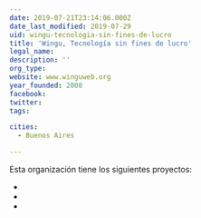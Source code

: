 ```yaml
---
date: 2019-07-21T23:14:06.000Z
date_last_modified: 2019-07-29
uid: wingu-tecnologia-sin-fines-de-lucro
title: 'Wingu, Tecnología sin fines de lucro'
legal_name: 
description: ''
org_type: 
website: www.winguweb.org
year_founded: 2008
facebook: 
twitter: 
tags:

cities: 
  - Buenos Aires

---
```


Esta organización tiene los siguientes proyectos:

- [](/proyectos/calculadora-de-la-desigualdad-de-genero)
- [](/proyectos/relevamiento-de-asentamientos-informales-en-centro-america)
- [](/proyectos/cdlv-el-monitor-de-los-procesos-de-urbanizacion-de-villas)
